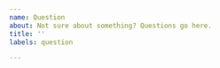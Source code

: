```yaml
---
name: Question
about: Not sure about something? Questions go here.
title: ''
labels: question

---
```


<!--
  Before you write your question, make sure the answer you're looking for isn't in the Q&A:
  https://github.com/darkRaspberry/Forest
  or the wiki:
  https://github.com/darkRaspberry/Forest/wiki
-->
